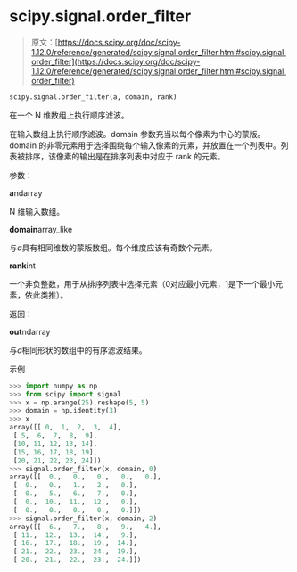 # scipy.signal.order_filter

> 原文：[https://docs.scipy.org/doc/scipy-1.12.0/reference/generated/scipy.signal.order_filter.html#scipy.signal.order_filter](https://docs.scipy.org/doc/scipy-1.12.0/reference/generated/scipy.signal.order_filter.html#scipy.signal.order_filter)

```py
scipy.signal.order_filter(a, domain, rank)
```

在一个 N 维数组上执行顺序滤波。

在输入数组上执行顺序滤波。domain 参数充当以每个像素为中心的蒙版。domain 的非零元素用于选择围绕每个输入像素的元素，并放置在一个列表中。列表被排序，该像素的输出是在排序列表中对应于 rank 的元素。

参数：

**a**ndarray

N 维输入数组。

**domain**array_like

与*a*具有相同维数的蒙版数组。每个维度应该有奇数个元素。

**rank**int

一个非负整数，用于从排序列表中选择元素（0对应最小元素，1是下一个最小元素，依此类推）。

返回：

**out**ndarray

与*a*相同形状的数组中的有序滤波结果。

示例

```py
>>> import numpy as np
>>> from scipy import signal
>>> x = np.arange(25).reshape(5, 5)
>>> domain = np.identity(3)
>>> x
array([[ 0,  1,  2,  3,  4],
 [ 5,  6,  7,  8,  9],
 [10, 11, 12, 13, 14],
 [15, 16, 17, 18, 19],
 [20, 21, 22, 23, 24]])
>>> signal.order_filter(x, domain, 0)
array([[  0.,   0.,   0.,   0.,   0.],
 [  0.,   0.,   1.,   2.,   0.],
 [  0.,   5.,   6.,   7.,   0.],
 [  0.,  10.,  11.,  12.,   0.],
 [  0.,   0.,   0.,   0.,   0.]])
>>> signal.order_filter(x, domain, 2)
array([[  6.,   7.,   8.,   9.,   4.],
 [ 11.,  12.,  13.,  14.,   9.],
 [ 16.,  17.,  18.,  19.,  14.],
 [ 21.,  22.,  23.,  24.,  19.],
 [ 20.,  21.,  22.,  23.,  24.]]) 
```
